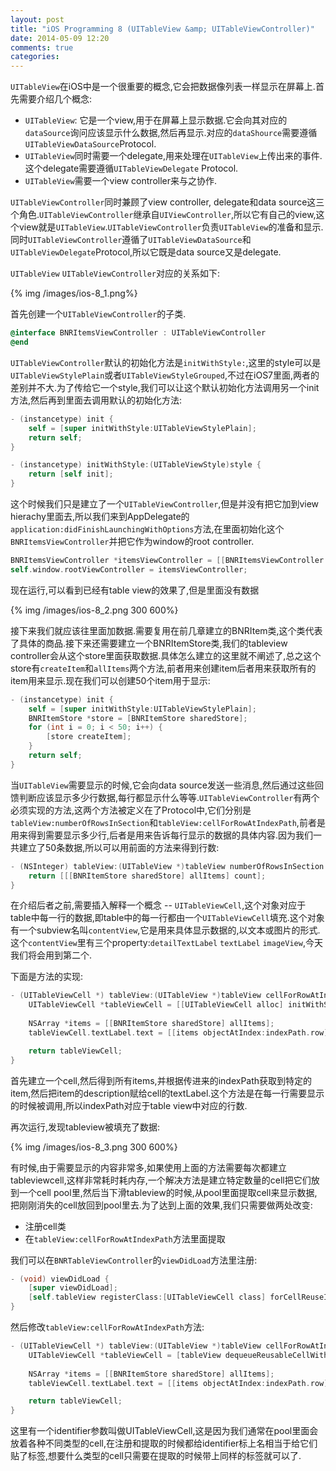 ```yaml
---
layout: post
title: "iOS Programming 8 (UITableView &amp; UITableViewController)"
date: 2014-05-09 12:20
comments: true
categories: 
---
```

`UITableView`在iOS中是一个很重要的概念,它会把数据像列表一样显示在屏幕上.首先需要介绍几个概念:

* `UITableView`: 它是一个view,用于在屏幕上显示数据.它会向其对应的`dataSource`询问应该显示什么数据,然后再显示.对应的`dataShource`需要遵循`UITableViewDataSource`Protocol.
* `UITableView`同时需要一个delegate,用来处理在`UITableView`上传出来的事件.这个delegate需要遵循`UITableViewDelegate` Protocol.
* `UITableView`需要一个view controller来与之协作.

<!-- more -->

`UITableViewController`同时兼顾了view controller, delegate和data source这三个角色.`UITableViewController`继承自`UIViewController`,所以它有自己的view,这个view就是`UITableView`.`UITableViewController`负责`UITableView`的准备和显示.同时`UITableViewController`遵循了`UITableViewDataSource`和`UITableViewDelegate`Protocol,所以它既是data source又是delegate.

`UITableView` `UITableViewController`对应的关系如下:

 {% img /images/ios-8_1.png%}
 
首先创建一个`UITableViewController`的子类.

```objective-c
@interface BNRItemsViewController : UITableViewController
@end
```

`UITableViewController`默认的初始化方法是`initWithStyle:`,这里的style可以是`UITableViewStylePlain`或者`UITableViewStyleGrouped`,不过在iOS7里面,两者的差别并不大.为了传给它一个style,我们可以让这个默认初始化方法调用另一个init方法,然后再到里面去调用默认的初始化方法:

```objective-c
- (instancetype) init {
    self = [super initWithStyle:UITableViewStylePlain];
    return self;
}

- (instancetype) initWithStyle:(UITableViewStyle)style {
    return [self init];
}
```

这个时候我们只是建立了一个`UITableViewController`,但是并没有把它加到view hierachy里面去,所以我们来到AppDelegate的`application:didFinishLaunchingWithOptions`方法,在里面初始化这个`BNRItemsViewController`并把它作为window的root controller.

```objective-c
BNRItemsViewController *itemsViewController = [[BNRItemsViewController alloc] init];
self.window.rootViewController = itemsViewController;
```

现在运行,可以看到已经有table view的效果了,但是里面没有数据

 {% img /images/ios-8_2.png 300 600%}
 
接下来我们就应该往里面加数据.需要复用在前几章建立的BNRItem类,这个类代表了具体的商品.接下来还需要建立一个BNRItemStore类,我们的tableview controller会从这个store里面获取数据.具体怎么建立的这里就不阐述了,总之这个store有`createItem`和`allItems`两个方法,前者用来创建item后者用来获取所有的item用来显示.现在我们可以创建50个item用于显示:

```objective-c
- (instancetype) init {
    self = [super initWithStyle:UITableViewStylePlain];
    BNRItemStore *store = [BNRItemStore sharedStore];
    for (int i = 0; i < 50; i++) {
        [store createItem];
    }
    return self;
}
```

当`UITableView`需要显示的时候,它会向data source发送一些消息,然后通过这些回馈判断应该显示多少行数据,每行都显示什么等等.`UITableViewController`有两个必须实现的方法,这两个方法被定义在了Protocol中,它们分别是`tableView:numberOfRowsInSection`和`tableView:cellForRowAtIndexPath`,前者是用来得到需要显示多少行,后者是用来告诉每行显示的数据的具体内容.因为我们一共建立了50条数据,所以可以用前面的方法来得到行数:

```objective-c
- (NSInteger) tableView:(UITableView *)tableView numberOfRowsInSection:(NSInteger)section {
    return [[[BNRItemStore sharedStore] allItems] count];
}
```

在介绍后者之前,需要插入解释一个概念 -- `UITableViewCell`,这个对象对应于table中每一行的数据,即table中的每一行都由一个`UITableViewCell`填充.这个对象有一个subview名叫`contentView`,它是用来具体显示数据的,以文本或图片的形式.这个`contentView`里有三个property:`detailTextLabel` `textLabel` `imageView`,今天我们将会用到第二个.

下面是方法的实现:

```objective-c
- (UITableViewCell *) tableView:(UITableView *)tableView cellForRowAtIndexPath:(NSIndexPath *)indexPath {
    UITableViewCell *tableViewCell = [[UITableViewCell alloc] initWithStyle:UITableViewCellStyleDefault reuseIdentifier:@"UITableViewCell"];
    
    NSArray *items = [[BNRItemStore sharedStore] allItems];
    tableViewCell.textLabel.text = [[items objectAtIndex:indexPath.row] description];

    return tableViewCell;
}
```

首先建立一个cell,然后得到所有items,并根据传进来的indexPath获取到特定的item,然后把item的description赋给cell的textLabel.这个方法是在每一行需要显示的时候被调用,所以indexPath对应于table view中对应的行数.

再次运行,发现tableview被填充了数据:

 {% img /images/ios-8_3.png 300 600%}
 
有时候,由于需要显示的内容非常多,如果使用上面的方法需要每次都建立tableviewcell,这样非常耗时耗内存,一个解决方法是建立特定数量的cell把它们放到一个cell pool里,然后当下滑tableview的时候,从pool里面提取cell来显示数据,把刚刚消失的cell放回到pool里去.为了达到上面的效果,我们只需要做两处改变:

* 注册cell类
* 在`tableView:cellForRowAtIndexPath`方法里面提取

我们可以在`BNRTableViewController`的`viewDidLoad`方法里注册:

```objective-c
- (void) viewDidLoad {
    [super viewDidLoad];
    [self.tableView registerClass:[UITableViewCell class] forCellReuseIdentifier:@"UITableViewCell"];
}
```

然后修改`tableView:cellForRowAtIndexPath`方法:

```objective-c
- (UITableViewCell *) tableView:(UITableView *)tableView cellForRowAtIndexPath:(NSIndexPath *)indexPath {
    UITableViewCell *tableViewCell = [tableView dequeueReusableCellWithIdentifier:@"UITableViewCell" forIndexPath:indexPath];
    
    NSArray *items = [[BNRItemStore sharedStore] allItems];
    tableViewCell.textLabel.text = [[items objectAtIndex:indexPath.row] description];

    return tableViewCell;
}
```

这里有一个identifier参数叫做UITableViewCell,这是因为我们通常在pool里面会放着各种不同类型的cell,在注册和提取的时候都给identifier标上名相当于给它们贴了标签,想要什么类型的cell只需要在提取的时候带上同样的标签就可以了.